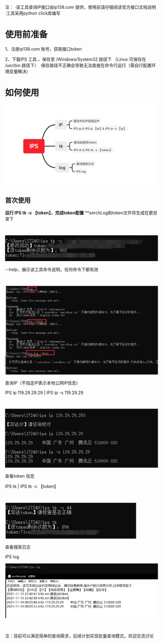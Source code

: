 注：
·该工具查询IP接口由ip138.com 提供，使用前请仔细阅读官方接口文档说明
·工具采用python click库编写

# 使用前准备

1、注册ip138.com 账号，获取接口token

2、下载IPS 工具 ，保存至 /Windows/System32 路径下 （Linux 可保存在 /usr/bin 路径下）
·保存路径不正确会导致无法直接在命令行运行（需自行配置环境变量解决）


# 如何使用

![命令总览](https://github.com/toolsman123/IPS/blob/cf1cfab9f445b20ce8a08e2d8547c7c445011bf9/photo/1.png)

## 首次使用

**运行 IPS tk -c 【token】，完成token配置**
**serchLog和token文件将生成在更目录下

​

![](https://github.com/toolsman123/IPS/blob/main/photo/token.png)

--help，展示该工具命令说明，任何命令下都有效

​

![](https://github.com/toolsman123/IPS/blob/main/photo/help.png)

查询IP（不指定IP表示本地公网IP信息）

IPS ip 119.29.29.29 | IPS ip -s 119.29.29

​

![](https://github.com/toolsman123/IPS/blob/main/photo/IPS%20ip.png)

查看token 信息

IPS tk | IPS tk -c 【token】

​

![](https://github.com/toolsman123/IPS/blob/main/photo/IPS%20tk.png)

查看搜索日志

IPS log 

![](https://github.com/toolsman123/IPS/blob/main/photo/IPS%20log.png)

​

注：目前可以满足简单的查询需求，后续计划实现批量查询模式，欢迎交流讨论
